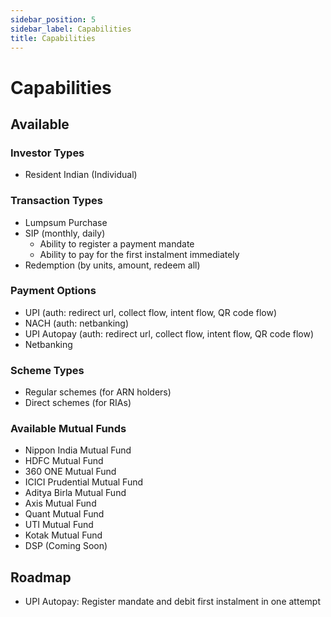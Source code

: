 ```yaml
---
sidebar_position: 5
sidebar_label: Capabilities
title: Capabilities
---
```


# Capabilities

## Available

### Investor Types
- Resident Indian (Individual)

### Transaction Types
- Lumpsum Purchase
- SIP (monthly, daily)
    - Ability to register a payment mandate
    - Ability to pay for the first instalment immediately
- Redemption (by units, amount, redeem all)

### Payment Options
- UPI (auth: redirect url, collect flow, intent flow, QR code flow)
- NACH (auth: netbanking)
- UPI Autopay (auth: redirect url, collect flow, intent flow, QR code flow)
- Netbanking

### Scheme Types
- Regular schemes (for ARN holders)
- Direct schemes (for RIAs)

### Available Mutual Funds
- Nippon India Mutual Fund
- HDFC Mutual Fund
- 360 ONE Mutual Fund
- ICICI Prudential Mutual Fund
- Aditya Birla Mutual Fund
- Axis Mutual Fund
- Quant Mutual Fund
- UTI Mutual Fund
- Kotak Mutual Fund
- DSP (Coming Soon)

## Roadmap
- UPI Autopay: Register mandate and debit first instalment in one attempt
